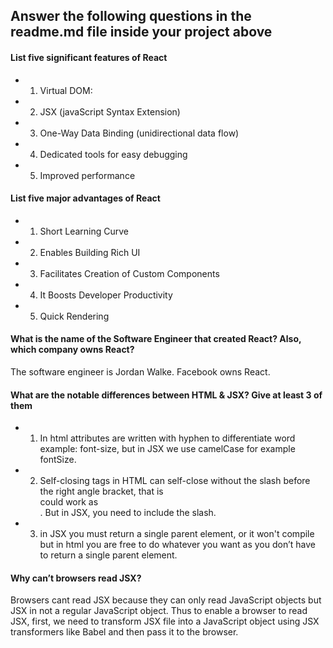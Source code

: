 ## Answer the following questions in the readme.md file inside your project above

#### List five significant features of React

- 1. Virtual DOM:
- 2. JSX (javaScript Syntax Extension)
- 3. One-Way Data Binding (unidirectional data flow)
- 4. Dedicated tools for easy debugging
- 5. Improved performance

#### List five major advantages of React

- 1. Short Learning Curve
- 2. Enables Building Rich UI
- 3. Facilitates Creation of Custom Components
- 4. It Boosts Developer Productivity
- 5. Quick Rendering

#### What is the name of the Software Engineer that created React? Also, which company owns React?

The software engineer is Jordan Walke. Facebook owns React.

#### What are the notable differences between HTML & JSX? Give at least 3 of them

- 1. In html attributes are written with hyphen to differentiate word example: font-size, but in JSX we use camelCase for example fontSize.
- 2. Self-closing tags in HTML can self-close without the slash before the right angle bracket, that is <br /> could work as <br>. But in JSX, you need to include the slash.
- 3. in JSX you must return a single parent element, or it won't compile but in html you are free to do whatever you want as you don’t have to return a single parent element.

#### Why can’t browsers read JSX?

Browsers cant read JSX because they can only read JavaScript objects but JSX in not a regular JavaScript object. Thus to enable a browser to read JSX, first, we need to transform JSX file into a JavaScript object using JSX transformers like Babel and then pass it to the browser.
